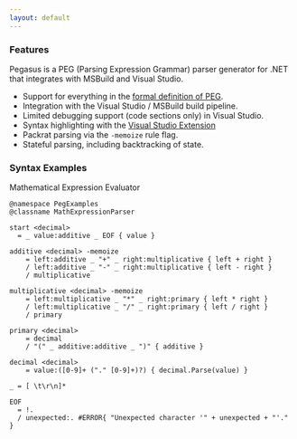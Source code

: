 ```yaml
---
layout: default
---
```

### Features ###

Pegasus is a PEG (Parsing Expression Grammar) parser generator for .NET that integrates with MSBuild and Visual Studio.

* Support for everything in the [formal definition of PEG](http://www.brynosaurus.com/pub/lang/peg-slides.pdf).
* Integration with the Visual Studio / MSBuild build pipeline.
* Limited debugging support (code sections only) in Visual Studio.
* Syntax highlighting with the [Visual Studio Extension](https://marketplace.visualstudio.com/items?itemName=JohnGietzen.Pegasus)
* Packrat parsing via the `-memoize` rule flag.
* Stateful parsing, including backtracking of state.

### Syntax Examples ###

Mathematical Expression Evaluator

    @namespace PegExamples
    @classname MathExpressionParser

    start <decimal>
      = _ value:additive _ EOF { value }

    additive <decimal> -memoize
        = left:additive _ "+" _ right:multiplicative { left + right }
        / left:additive _ "-" _ right:multiplicative { left - right }
        / multiplicative

    multiplicative <decimal> -memoize
        = left:multiplicative _ "*" _ right:primary { left * right }
        / left:multiplicative _ "/" _ right:primary { left / right }
        / primary

    primary <decimal>
        = decimal
        / "(" _ additive:additive _ ")" { additive }

    decimal <decimal>
        = value:([0-9]+ ("." [0-9]+)?) { decimal.Parse(value) }

    _ = [ \t\r\n]*

    EOF
      = !.
      / unexpected:. #ERROR{ "Unexpected character '" + unexpected + "'." }
